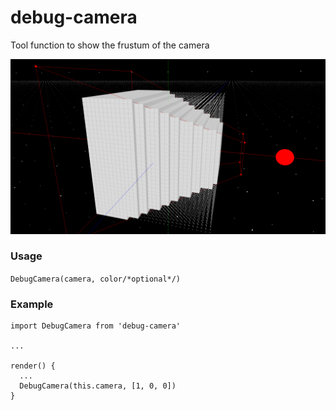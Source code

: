 # debug-camera
Tool function to show the frustum of the camera 

![Demo](demo.png)


### Usage 
`DebugCamera(camera, color/*optional*/)`


### Example
```
import DebugCamera from 'debug-camera'

...

render() {
  ...
  DebugCamera(this.camera, [1, 0, 0])
}
```